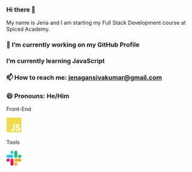 ### Hi there 👋

My name is Jena and I am starting my Full Stack Development course at Spiced Academy.

### 🚧 I’m currently working on my GitHub Profile
### I’m currently learning JavaScript
### 📫 How to reach me: jenagansivakumar@gmail.com
### 😄 Pronouns: He/Him

Front-End
<p align="left">
<a href="https://developer.mozilla.org/en-US/docs/Web/JavaScript" target="_blank"> <img src="https://raw.githubusercontent.com/devicons/devicon/c5378d6c2510ffa0b3e4475af95618a8048d6cf1/icons/javascript/javascript-plain.svg" alt="javascript" width="40" height="40"/> </a> 

Tools
<p align="left">
<img src="https://raw.githubusercontent.com/devicons/devicon/master/icons/slack/slack-original.svg" alt="slack" width="40" height="40"/>  
&nbsp; 

<!--
**jenagansivakumar/jenagansivakumar** is a ✨ _special_ ✨ repository because its `README.md` (this file) appears on your GitHub profile.

Here are some ideas to get you started:

# 🔭 I’m currently working on my GitHub Profile
- 🌱 I’m currently learning ...
- 👯 I’m looking to collaborate on ...
- 🤔 I’m looking for help with ...
- 💬 Ask me about ...
- 📫 How to reach me: ...
- 😄 Pronouns: ...
- ⚡ Fun fact: ...
-->
